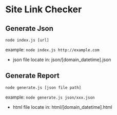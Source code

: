 # Site Link Checker

## Generate Json
```
node index.js [url]
```
example: `node index.js http://example.com`

* json file locate in: json/[domain_datetime].json

## Generate Report
```
node generate.js [json file path]
```
example: `node generate.js json/xxx.json`
* html file locate in: html/[domain_datetime].html